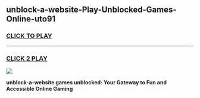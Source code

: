 
## unblock-a-website-Play-Unblocked-Games-Online-uto91
<h3>
<a href="https://premium76.site?title=unblock-a-website&ref=25A">CLICK TO PLAY</a></h3>
<hr>

<h3>
<a href="https://premium76.site?title=unblock-a-website&ref=25A">CLICK 2 PLAY</a>
  
</h3>

<a href="https://premium76.site?title=unblock-a-website&ref=25A"><img src="https://clearcache.store/games.png"></a>


**unblock-a-website games unblocked: Your Gateway to Fun and Accessible Online Gaming**
